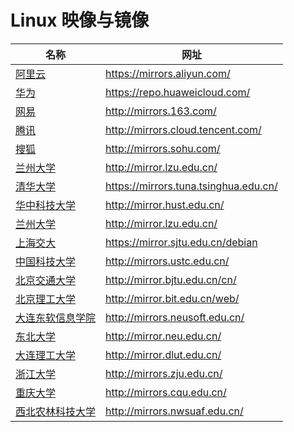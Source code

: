 # Linux 映像与镜像

| 名称                                               | 网址                                  |
| -------------------------------------------------- | ------------------------------------- |
| [阿里云](https://maven.aliyun.com/)                | https://mirrors.aliyun.com/           |
| [华为](https://repo.huaweicloud.com/)              | https://repo.huaweicloud.com/         |
| [网易](http://mirrors.163.com/)                    | http://mirrors.163.com/               |
| [腾讯](http://mirrors.cloud.tencent.com/)          | http://mirrors.cloud.tencent.com/     |
| [搜狐](http://mirrors.sohu.com/)                   | http://mirrors.sohu.com/              |
| [兰州大学](http://mirror.lzu.edu.cn/)              | http://mirror.lzu.edu.cn/             |
| [清华大学](https://mirrors.tuna.tsinghua.edu.cn/)  | https://mirrors.tuna.tsinghua.edu.cn/ |
| [华中科技大学](http://mirror.hust.edu.cn/)         | http://mirror.hust.edu.cn/            |
| [兰州大学](http://mirror.lzu.edu.cn/)              | http://mirror.lzu.edu.cn/             |
| [上海交大](https://mirror.sjtu.edu.cn/debian)      | https://mirror.sjtu.edu.cn/debian     |
| [中国科技大学](http://mirrors.ustc.edu.cn/)        | http://mirrors.ustc.edu.cn/           |
| [北京交通大学](http://mirror.bjtu.edu.cn/cn/)      | http://mirror.bjtu.edu.cn/cn/         |
| [北京理工大学](http://mirror.bit.edu.cn/web/)      | http://mirror.bit.edu.cn/web/         |
| [大连东软信息学院](http://mirrors.neusoft.edu.cn/) | http://mirrors.neusoft.edu.cn/        |
| [东北大学](http://mirror.neu.edu.cn/)              | http://mirror.neu.edu.cn/             |
| [大连理工大学](http://mirror.dlut.edu.cn/)         | http://mirror.dlut.edu.cn/            |
| [浙江大学](http://mirrors.zju.edu.cn/)             | http://mirrors.zju.edu.cn/            |
| [重庆大学](http://mirrors.cqu.edu.cn/)             | http://mirrors.cqu.edu.cn/            |
| [西北农林科技大学](http://mirrors.nwsuaf.edu.cn/)  | http://mirrors.nwsuaf.edu.cn/         |
